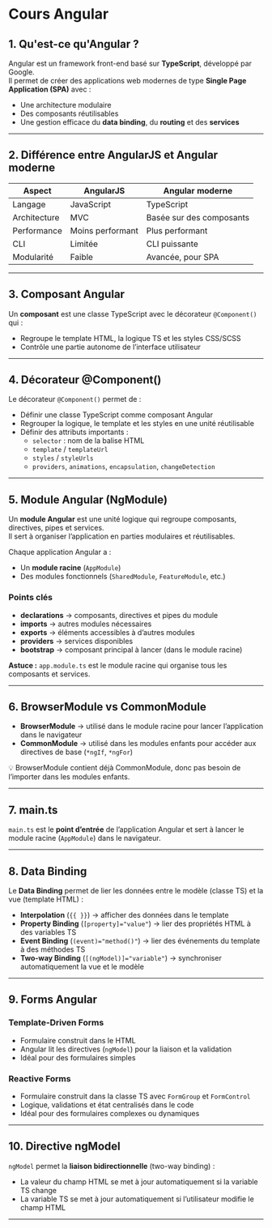 # Cours Angular

## 1. Qu'est-ce qu'Angular ?
Angular est un framework front-end basé sur **TypeScript**, développé par Google.  
Il permet de créer des applications web modernes de type **Single Page Application (SPA)** avec :  
- Une architecture modulaire  
- Des composants réutilisables  
- Une gestion efficace du **data binding**, du **routing** et des **services**  

---

## 2. Différence entre AngularJS et Angular moderne
| Aspect                  | AngularJS                   | Angular moderne            |
|-------------------------|----------------------------|---------------------------|
| Langage                 | JavaScript                 | TypeScript                |
| Architecture            | MVC                        | Basée sur des composants  |
| Performance             | Moins performant           | Plus performant           |
| CLI                     | Limitée                    | CLI puissante             |
| Modularité              | Faible                     | Avancée, pour SPA         |

---

## 3. Composant Angular
Un **composant** est une classe TypeScript avec le décorateur `@Component()` qui :  
- Regroupe le template HTML, la logique TS et les styles CSS/SCSS  
- Contrôle une partie autonome de l’interface utilisateur  

---

## 4. Décorateur @Component()
Le décorateur `@Component()` permet de :  
- Définir une classe TypeScript comme composant Angular  
- Regrouper la logique, le template et les styles en une unité réutilisable  
- Définir des attributs importants :  
  - `selector` : nom de la balise HTML  
  - `template` / `templateUrl`  
  - `styles` / `styleUrls`  
  - `providers`, `animations`, `encapsulation`, `changeDetection`  

---

## 5. Module Angular (NgModule)
Un **module Angular** est une unité logique qui regroupe composants, directives, pipes et services.  
Il sert à organiser l’application en parties modulaires et réutilisables.  

Chaque application Angular a :  
- Un **module racine** (`AppModule`)  
- Des modules fonctionnels (`SharedModule`, `FeatureModule`, etc.)  

### Points clés
- **declarations** → composants, directives et pipes du module  
- **imports** → autres modules nécessaires  
- **exports** → éléments accessibles à d’autres modules  
- **providers** → services disponibles  
- **bootstrap** → composant principal à lancer (dans le module racine)  

**Astuce :** `app.module.ts` est le module racine qui organise tous les composants et services.  

---

## 6. BrowserModule vs CommonModule
- **BrowserModule** → utilisé dans le module racine pour lancer l’application dans le navigateur  
- **CommonModule** → utilisé dans les modules enfants pour accéder aux directives de base (`*ngIf`, `*ngFor`)  

💡 BrowserModule contient déjà CommonModule, donc pas besoin de l’importer dans les modules enfants.  

---

## 7. main.ts
`main.ts` est le **point d’entrée** de l’application Angular et sert à lancer le module racine (`AppModule`) dans le navigateur.  

---

## 8. Data Binding
Le **Data Binding** permet de lier les données entre le modèle (classe TS) et la vue (template HTML) :  
- **Interpolation** (`{{ }}`) → afficher des données dans le template  
- **Property Binding** (`[property]="value"`) → lier des propriétés HTML à des variables TS  
- **Event Binding** (`(event)="method()"`) → lier des événements du template à des méthodes TS  
- **Two-way Binding** (`[(ngModel)]="variable"`) → synchroniser automatiquement la vue et le modèle  

---

## 9. Forms Angular
### Template-Driven Forms
- Formulaire construit dans le HTML  
- Angular lit les directives (`ngModel`) pour la liaison et la validation  
- Idéal pour des formulaires simples  

### Reactive Forms
- Formulaire construit dans la classe TS avec `FormGroup` et `FormControl`  
- Logique, validations et état centralisés dans le code  
- Idéal pour des formulaires complexes ou dynamiques  

---

## 10. Directive ngModel
`ngModel` permet la **liaison bidirectionnelle** (two-way binding) :  
- La valeur du champ HTML se met à jour automatiquement si la variable TS change  
- La variable TS se met à jour automatiquement si l’utilisateur modifie le champ HTML  

---


